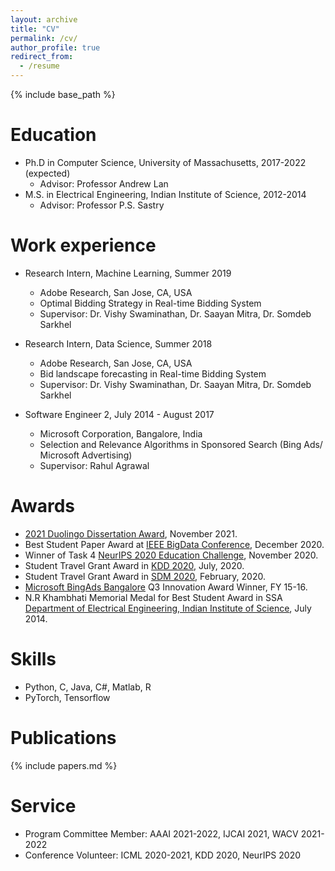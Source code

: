 ```yaml
---
layout: archive
title: "CV"
permalink: /cv/
author_profile: true
redirect_from:
  - /resume
---
```


{% include base_path %}

Education
======
* Ph.D in Computer Science, University of Massachusetts, 2017-2022 (expected)
  * Advisor: Professor Andrew Lan
* M.S. in Electrical Engineering, Indian Institute of Science, 2012-2014
  * Advisor: Professor P.S. Sastry

Work experience
======
* Research Intern, Machine Learning, Summer 2019
  * Adobe Research, San Jose, CA, USA
  * Optimal Bidding Strategy in Real-time Bidding System
  * Supervisor: Dr. Vishy Swaminathan, Dr. Saayan Mitra, Dr. Somdeb Sarkhel

* Research Intern, Data Science, Summer 2018
  * Adobe Research, San Jose, CA, USA
  * Bid landscape forecasting in Real-time Bidding System
  * Supervisor: Dr. Vishy Swaminathan, Dr. Saayan Mitra, Dr. Somdeb Sarkhel

* Software Engineer 2, July 2014 - August 2017
  * Microsoft Corporation, Bangalore, India
  * Selection and Relevance Algorithms in Sponsored Search (Bing Ads/ Microsoft Advertising)
  * Supervisor: Rahul Agrawal
  

Awards
======
* [2021 Duolingo Dissertation Award](https://blog.duolingo.com/tag/duolingo-english-test/), November 2021.
* Best Student Paper Award at [IEEE BigData Conference](https://bigdataieee.org/BigData2020/), December 2020.
* Winner of Task 4 [NeurIPS 2020 Education Challenge](https://eedi.com/projects/neurips-education-challenge), November 2020.
* Student Travel Grant Award in [KDD 2020](https://www.kdd.org/kdd2020/), July, 2020.
* Student Travel Grant Award in [SDM 2020](https://www.siam.org/conferences/cm/conference/sdm20), February, 2020.
* [Microsoft BingAds Bangalore](https://www.microsoft.com/en-in/msidc/bangalore-campus.aspx) Q3 Innovation Award Winner, FY 15-16. 
* N.R Khambhati  Memorial Medal for Best Student Award in SSA [Department of Electrical Engineering, Indian Institute of Science](http://www.ee.iisc.ac.in/), July 2014.


Skills
======
* Python, C, Java, C#, Matlab, R
* PyTorch, Tensorflow


Publications
======
{% include papers.md %}

Service
======
* Program Committee Member: AAAI 2021-2022, IJCAI 2021, WACV 2021-2022
* Conference Volunteer: ICML 2020-2021, KDD 2020, NeurIPS 2020


